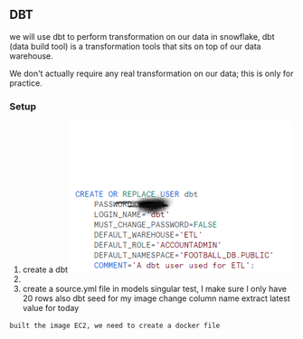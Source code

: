 ## DBT

we will use dbt to perform transformation on our data in snowflake,
dbt (data build tool) is a transformation tools that sits on top of our data warehouse.

We don't actually require any real transformation on our data; this is only for practice.

### Setup

1. create a dbt ![user to connect to snowflake](../images/dbt_user.png)
2. 
3.    create a source.yml file in models
    singular test,
    I make sure I only have 20 rows also
    dbt seed for my image 
    change column name 
    extract latest value for today
    
    built the image EC2, we need to create a docker file